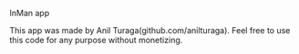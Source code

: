 InMan app

This app was made by Anil Turaga(github.com/anilturaga).
Feel free to use this code for any purpose without monetizing.
